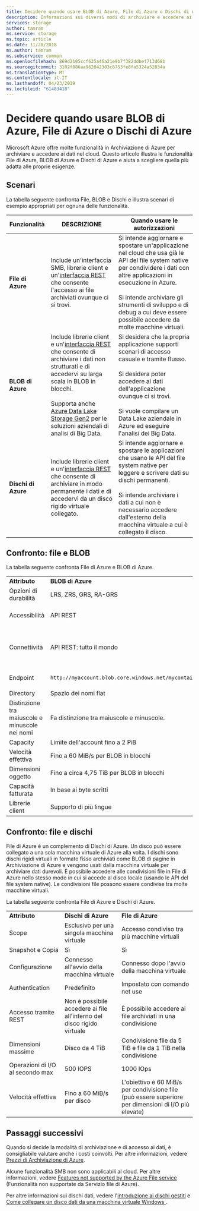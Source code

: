 ```yaml
---
title: Decidere quando usare BLOB di Azure, File di Azure o Dischi di Azure
description: Informazioni sui diversi modi di archiviare e accedere ai dati in Azure per aiutare a decidere quale tecnologia usare.
services: storage
author: tamram
ms.service: storage
ms.topic: article
ms.date: 11/28/2018
ms.author: tamram
ms.subservice: common
ms.openlocfilehash: 869d2105ccf635a46a21e9b7f382ddbef713d68b
ms.sourcegitcommit: 3102f886aa962842303c8753fe8fa5324a52834a
ms.translationtype: MT
ms.contentlocale: it-IT
ms.lasthandoff: 04/23/2019
ms.locfileid: "61483418"
---
```

# <a name="deciding-when-to-use-azure-blobs-azure-files-or-azure-disks"></a>Decidere quando usare BLOB di Azure, File di Azure o Dischi di Azure
Microsoft Azure offre molte funzionalità in Archiviazione di Azure per archiviare e accedere ai dati nel cloud. Questo articolo illustra le funzionalità File di Azure, BLOB di Azure e Dischi di Azure e aiuta a scegliere quella più adatta alle proprie esigenze.

## <a name="scenarios"></a>Scenari
La tabella seguente confronta File, BLOB e Dischi e illustra scenari di esempio appropriati per ognuna delle funzionalità.

| Funzionalità | DESCRIZIONE | Quando usare le autorizzazioni |
|--------------|-------------|-------------|
| **File di Azure** | Include un'interfaccia SMB, librerie client e un'[interfaccia REST](/rest/api/storageservices/file-service-rest-api) che consente l'accesso ai file archiviati ovunque ci si trovi. | Si intende aggiornare e spostare un'applicazione nel cloud che usa già le API del file system native per condividere i dati con altre applicazioni in esecuzione in Azure.<br/><br/>Si intende archiviare gli strumenti di sviluppo e di debug a cui deve essere possibile accedere da molte macchine virtuali. |
| **BLOB di Azure** | Include librerie client e un'[interfaccia REST](/rest/api/storageservices/blob-service-rest-api) che consente di archiviare i dati non strutturati e di accedervi su larga scala in BLOB in blocchi.<br/><br/>Supporta anche [Azure Data Lake Storage Gen2](../blobs/data-lake-storage-introduction.md) per le soluzioni aziendali di analisi di Big Data. | Si desidera che la propria applicazione supporti scenari di accesso casuale e tramite flusso.<br/><br/>Si desidera poter accedere ai dati dell'applicazione ovunque ci si trovi.<br/><br/>Si vuole compilare un Data Lake aziendale in Azure ed eseguire l'analisi dei Big Data. |
| **Dischi di Azure** | Include librerie client e un'[interfaccia REST](/rest/api/compute/manageddisks/disks/disks-rest-api) che consente di archiviare in modo permanente i dati e di accedervi da un disco rigido virtuale collegato. | Si intende aggiornare e spostare le applicazioni che usano le API del file system native per leggere e scrivere dati su dischi permanenti.<br/><br/>Si intende archiviare i dati a cui non è necessario accedere dall'esterno della macchina virtuale a cui è collegato il disco. |

## <a name="comparison-files-and-blobs"></a>Confronto: file e BLOB
La tabella seguente confronta File di Azure e BLOB di Azure.  
  
||||  
|-|-|-|  
|**Attributo**|**BLOB di Azure**|**File di Azure**|  
|Opzioni di durabilità|LRS, ZRS, GRS, RA-GRS|LRS, ZRS, GRS|  
|Accessibilità|API REST|API REST<br /><br /> SMB 2.1 e SMB 3.0 (API del file system standard)|  
|Connettività|API REST: tutto il mondo|API REST: tutto il mondo<br /><br /> SMB 2.1: nell'area<br /><br /> SMB 3.0: tutto il mondo|  
|Endpoint|`http://myaccount.blob.core.windows.net/mycontainer/myblob`|`\\myaccount.file.core.windows.net\myshare\myfile.txt`<br /><br /> `http://myaccount.file.core.windows.net/myshare/myfile.txt`|  
|Directory|Spazio dei nomi flat|Oggetti directory veri|  
|Distinzione tra maiuscole e minuscole nei nomi|Fa distinzione tra maiuscole e minuscole.|Non fa distinzione tra maiuscole e minuscole, ma le mantiene così come sono|  
|Capacity|Limite dell'account fino a 2 PiB |Condivisioni file da 5 TiB|  
|Velocità effettiva|Fino a 60 MiB/s per BLOB in blocchi|Fino a 60 MiB/s per condivisione|  
|Dimensioni oggetto|Fino a circa 4,75 TiB per BLOB in blocchi|Fino a 1 TiB per file|  
|Capacità fatturata|In base ai byte scritti|In base alle dimensioni di file|  
|Librerie client|Supporto di più lingue|Supporto di più lingue|  
  
## <a name="comparison-files-and-disks"></a>Confronto: file e dischi
File di Azure è un complemento di Dischi di Azure. Un disco può essere collegato a una sola macchina virtuale di Azure alla volta. I dischi sono dischi rigidi virtuali in formato fisso archiviati come BLOB di pagine in Archiviazione di Azure e vengono usati dalla macchina virtuale per archiviare dati durevoli. È possibile accedere alle condivisioni file in File di Azure nello stesso modo in cui si accede al disco locale (usando le API del file system native). Le condivisioni file possono essere condivise tra molte macchine virtuali.  
 
La tabella seguente confronta File di Azure e Dischi di Azure.  
 
||||  
|-|-|-|  
|**Attributo**|**Dischi di Azure**|**File di Azure**|  
|Scope|Esclusivo per una singola macchina virtuale|Accesso condiviso tra più macchine virtuali|  
|Snapshot e Copia|Sì|Sì|  
|Configurazione|Connesso all'avvio della macchina virtuale|Connesso dopo l'avvio della macchina virtuale|  
|Authentication|Predefinito|Impostato con comando net use|  
|Accesso tramite REST|Non è possibile accedere ai file all'interno del disco rigido virtuale|È possibile accedere ai file archiviati in una condivisione|  
|Dimensioni massime|Disco da 4 TiB|Condivisione file da 5 TiB e file da 1 TiB nella condivisione|  
|Operazioni di I/O al secondo max|500 IOPS|1000 IOps|  
|Velocità effettiva|Fino a 60 MiB/s per disco|L'obiettivo è 60 MiB/s per condivisione file (può essere superiore per dimensioni di I/O più elevate)|  

## <a name="next-steps"></a>Passaggi successivi
Quando si decide la modalità di archiviazione e di accesso ai dati, è consigliabile valutare anche i costi coinvolti. Per altre informazioni, vedere [Prezzi di Archiviazione di Azure](https://azure.microsoft.com/pricing/details/storage/).
  
Alcune funzionalità SMB non sono applicabili al cloud. Per altre informazioni, vedere [Features not supported by the Azure File service](/rest/api/storageservices/features-not-supported-by-the-azure-file-service) (Funzionalità non supportate da Servizio file di Azure).
  
Per altre informazioni sui dischi dati, vedere l'[introduzione ai dischi gestiti](../../virtual-machines/windows/managed-disks-overview.md) e [Come collegare un disco dati da una macchina virtuale Windows ](../../virtual-machines/windows/attach-managed-disk-portal.md).
